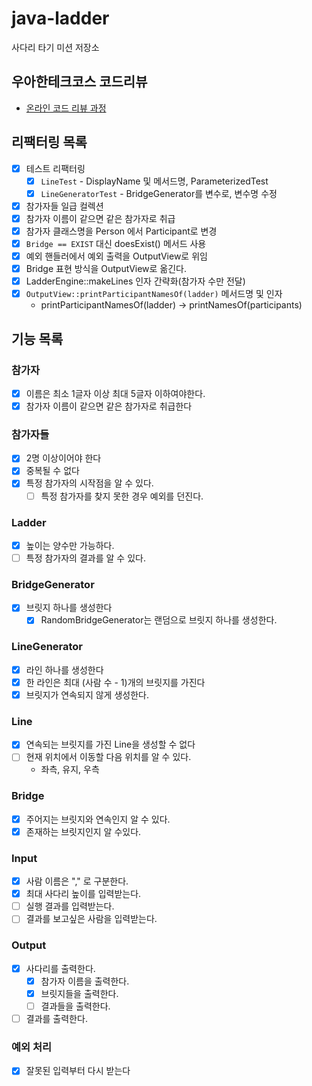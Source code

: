# java-ladder

사다리 타기 미션 저장소

## 우아한테크코스 코드리뷰

- [온라인 코드 리뷰 과정](https://github.com/woowacourse/woowacourse-docs/blob/master/maincourse/README.md)

## 리팩터링 목록

- [x] 테스트 리팩터링
  - [x] `LineTest` - DisplayName 및 메서드명, ParameterizedTest
  - [x] `LineGeneratorTest` - BridgeGenerator를 변수로, 변수명 수정
- [x] 참가자들 일급 컬렉션
- [x] 참가자 이름이 같으면 같은 참가자로 취급
- [x] 참가자 클래스명을 Person 에서 Participant로 변경
- [x] `Bridge == EXIST` 대신 doesExist() 메서드 사용
- [x] 예외 핸들러에서 예외 출력을 OutputView로 위임
- [x] Bridge 표현 방식을 OutputView로 옮긴다.
- [x] LadderEngine::makeLines 인자 간략화(참가자 수만 전달)
- [x] `OutputView::printParticipantNamesOf(ladder)` 메서드명 및 인자
  - printParticipantNamesOf(ladder) -> printNamesOf(participants) 

## 기능 목록

### 참가자

- [x] 이름은 최소 1글자 이상 최대 5글자 이하여야한다.
- [x] 참가자 이름이 같으면 같은 참가자로 취급한다

### 참가자들

- [x] 2명 이상이어야 한다
- [x] 중복될 수 없다
- [x] 특정 참가자의 시작점을 알 수 있다.
  - [ ] 특정 참가자를 찾지 못한 경우 예외를 던진다.

### Ladder

- [x] 높이는 양수만 가능하다.
- [ ] 특정 참가자의 결과를 알 수 있다.

### BridgeGenerator

- [x] 브릿지 하나를 생성한다
    - [x] RandomBridgeGenerator는 랜덤으로 브릿지 하나를 생성한다.

### LineGenerator

- [x] 라인 하나를 생성한다
- [x] 한 라인은 최대 (사람 수 - 1)개의 브릿지를 가진다
- [x] 브릿지가 연속되지 않게 생성한다.

### Line
- [x] 연속되는 브릿지를 가진 Line을 생성할 수 없다
- [ ] 현재 위치에서 이동할 다음 위치를 알 수 있다.
  - 좌측, 유지, 우측

### Bridge

- [x] 주어지는 브릿지와 연속인지 알 수 있다.
- [x] 존재하는 브릿지인지 알 수있다.

### Input

- [x] 사람 이름은 "," 로 구분한다.
- [x] 최대 사다리 높이를 입력받는다.
- [ ] 실행 결과를 입력받는다.
- [ ] 결과를 보고싶은 사람을 입력받는다.

### Output

- [x] 사다리를 출력한다.
    - [x] 참가자 이름을 출력한다.
    - [x] 브릿지들을 출력한다.
    - [ ] 결과들을 출력한다.
- [ ] 결과를 출력한다.

### 예외 처리

- [x] 잘못된 입력부터 다시 받는다